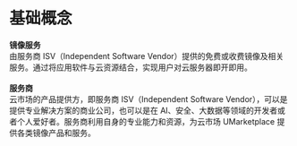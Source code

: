 <a name="GH1CA"></a>
# 基础概念
**镜像服务** <br />由服务商 ISV（Independent Software Vendor）提供的免费或收费镜像及相关服务。通过将应用软件与云资源结合，实现用户对云服务器即开即用。<br /><br />**服务商**<br />云市场的产品提供方，即服务商 ISV（Independent Software Vendor），可以是提供专业解决方案的商业公司，也可以是在 AI、安全、大数据等领域的开发者或者个人爱好者。服务商利用自身的专业能力和资源，为云市场 UMarketplace 提供各类镜像产品和服务。
<a name="E35uz"></a>
## 
